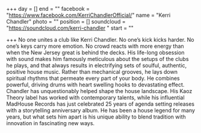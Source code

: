 +++
day = []
end = ""
facebook = "https://www.facebook.com/KerriChandlerOfficial/"
name = "Kerri Chandler"
photo = ""
position = []
soundcloud = "https://soundcloud.com/kerri-chandler "
start = ""

+++
No one unites a club like Kerri Chandler. No one’s kick kicks harder. No one’s keys carry more emotion. No crowd reacts with more energy than when the New Jersey great is behind the decks. His life-long obsession with sound makes him famously meticulous about the setups of the clubs he plays, and that always results in electrifying sets of soulful, authentic, positive house music. Rather than mechanical grooves, he lays down spiritual rhythms that permeate every part of your body. He combines powerful, driving drums with heart swelling hooks to devastating effect. Chandler has unquestionably helped shape the house landscape. His Kaoz Theory label has worked with contemporary talents, while his influential MadHouse Records has just celebrated 25 years of agenda setting releases with a storytelling anniversary album. He has been a house legend for many years, but what sets him apart is his unique ability to blend tradition with innovation in fascinating new ways.
